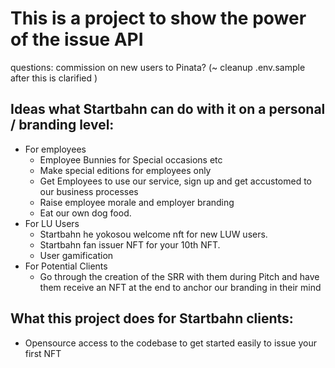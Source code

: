 # This is a project to show the power of the issue API

questions: commission on new users to Pinata? (~ cleanup .env.sample after this is clarified )

## Ideas what Startbahn can do with it on a personal / branding level:

- For employees
    - Employee Bunnies for Special occasions etc
    - Make special editions for employees only
    - Get Employees to use our service, sign up and get accustomed to our business processes
    - Raise employee morale and employer branding
    - Eat our own dog food.
- For LU Users
    - Startbahn he yokosou welcome nft for new LUW users.
    - Startbahn fan issuer NFT for your 10th NFT.
    - User gamification
- For Potential Clients
    - Go through the creation of the SRR with them during Pitch and have them receive an NFT at the end to anchor
      our branding in their mind

## What this project does for Startbahn clients:

- Opensource access to the codebase to get started easily to issue your first NFT